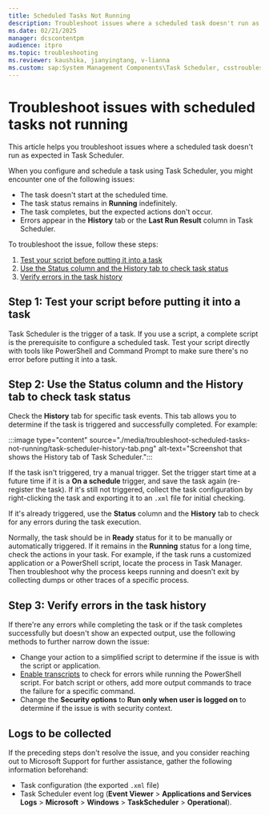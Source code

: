 ```yaml
---
title: Scheduled Tasks Not Running
description: Troubleshoot issues where a scheduled task doesn't run as expected in Task Scheduler.
ms.date: 02/21/2025
manager: dcscontentpm
audience: itpro
ms.topic: troubleshooting
ms.reviewer: kaushika, jianyingtang, v-lianna
ms.custom: sap:System Management Components\Task Scheduler, csstroubleshoot
---
```

# Troubleshoot issues with scheduled tasks not running

This article helps you troubleshoot issues where a scheduled task doesn't run as expected in Task Scheduler.  

When you configure and schedule a task using Task Scheduler, you might encounter one of the following issues:

- The task doesn't start at the scheduled time.
- The task status remains in **Running** indefinitely.
- The task completes, but the expected actions don't occur.
- Errors appear in the **History** tab or the **Last Run Result** column in Task Scheduler.

To troubleshoot the issue, follow these steps:

1. [Test your script before putting it into a task](#step-1-test-your-script-before-putting-it-into-a-task)
2. [Use the Status column and the History tab to check task status](#step-2-use-the-status-column-and-the-history-tab-to-check-task-status)
3. [Verify errors in the task history](#step-3-verify-errors-in-the-task-history)

## Step 1: Test your script before putting it into a task  

Task Scheduler is the trigger of a task. If you use a script, a complete script is the prerequisite to configure a scheduled task. Test your script directly with tools like PowerShell and Command Prompt to make sure there's no error before putting it into a task.

## Step 2: Use the Status column and the History tab to check task status

Check the **History** tab for specific task events. This tab allows you to determine if the task is triggered and successfully completed. For example:

:::image type="content" source="./media/troubleshoot-scheduled-tasks-not-running/task-scheduler-history-tab.png" alt-text="Screenshot that shows the History tab of Task Scheduler.":::

If the task isn't triggered,  try a  manual trigger.  Set the trigger start time at a future time if it is a **On a schedule** trigger, and save the task again (re-register the task). If it's still not triggered, collect the task configuration by right-clicking the task and exporting it to an `.xml` file for initial checking.

If it's already triggered, use the **Status** column and the **History** tab to check for any errors during the task execution.

Normally, the task should be in **Ready** status for it to be manually or automatically triggered. If it remains in the **Running** status for a long time, check the actions in your task. For example, if the task runs a customized application or a PowerShell script, locate the process in Task Manager. Then troubleshoot why the process keeps running and doesn’t exit by collecting dumps or other traces of a specific process.
  
## Step 3: Verify errors in the task history

If there're any errors while completing the task or if the task completes successfully but doesn't show an expected output, use the following methods to further narrow down the issue:

- Change your action to a simplified script to determine if the issue is with the script or application.
- [Enable transcripts](/powershell/module/microsoft.powershell.core/about/about_group_policy_settings#turn-on-powershell-transcription) to check for errors while running the PowerShell script. For batch script or others, add more output commands to trace the failure for a specific command.  
- Change the **Security options** to **Run only when user is logged on** to determine if the issue is with security context.

## Logs to be collected

If the preceding steps don't resolve the issue, and you consider reaching out to Microsoft Support for further assistance, gather the following information beforehand:

- Task configuration (the exported `.xml` file)
- Task Scheduler event log (**Event Viewer** > **Applications and Services Logs** > **Microsoft** > **Windows** > **TaskScheduler** > **Operational**).
